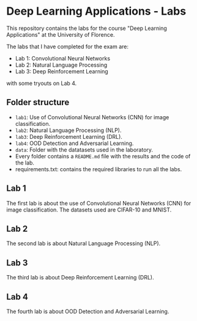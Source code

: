 # Deep Learning Applications - Labs

This repository contains the labs for the course "Deep Learning Applications" at the University of Florence.

The labs that I have completed for the exam are:

- Lab 1: Convolutional Neural Networks
- Lab 2: Natural Language Processing
- Lab 3: Deep Reinforcement Learning

with some tryouts on Lab 4.

## Folder structure

- `lab1`: Use of Convolutional Neural Networks (CNN) for image classification. 
- `lab2`: Natural Language Processing (NLP).
- `lab3`: Deep Reinforcement Learning (DRL).
- `lab4`: OOD Detection and Adversarial Learning.
- `data`: Folder with the datatasets used in the laboratory.
- Every folder contains a `README.md` file with the results and the code of the lab.
- requirements.txt: contains the required libraries to run all the labs.

## Lab 1

The first lab is about the use of Convolutional Neural Networks (CNN) for image classification. The datasets used are CIFAR-10 and MNIST.

## Lab 2

The second lab is about Natural Language Processing (NLP).

## Lab 3

The third lab is about Deep Reinforcement Learning (DRL).

## Lab 4

The fourth lab is about OOD Detection and Adversarial Learning.